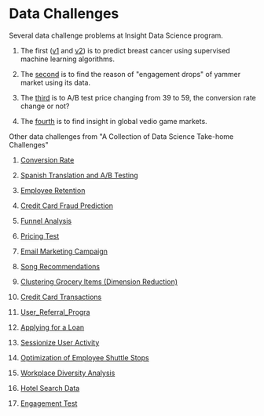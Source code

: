 # Data Challenges

Several data challenge problems at Insight Data Science program.

1. The first ([v1](https://github.com/dongzhang84/data_challenges/blob/master/breast_cancer_v1.ipynb) and [v2](https://github.com/dongzhang84/data_challenges/blob/master/breast_cancer_v2.ipynb)) is to predict breast cancer using supervised machine learning algorithms. 

2. The [second](https://github.com/dongzhang84/data_challenges/blob/master/yammer.ipynb) is to find the reason of "engagement drops" of yammer market using its data. 

3. The [third](https://github.com/dongzhang84/data_challenges/blob/master/Pricing_Test.ipynb) is to A/B test price changing from 39 to 59, the conversion rate change or not?

4. The [fourth](https://github.com/dongzhang84/data_challenges/blob/master/video_game.ipynb) is to find insight in global vedio game markets. 

Other data challenges from "A Collection of Data Science Take-home Challenges"

01. [Conversion Rate](https://github.com/dongzhang84/data_challenges/blob/master/01_Conversion_Rate.ipynb)

02. [Spanish Translation and A/B Testing](https://github.com/dongzhang84/data_challenges/blob/master/02_Spanish_Translation.ipynb)

03. [Employee Retention](https://github.com/dongzhang84/data_challenges/blob/master/03_Employee_Retention.ipynb)

04. [Credit Card Fraud Prediction](https://github.com/dongzhang84/data_challenges/blob/master/04_Fraud.ipynb)

05. [Funnel Analysis](https://github.com/dongzhang84/data_challenges/blob/master/05_Funnel_Analysis.ipynb)

06. [Pricing Test](https://github.com/dongzhang84/data_challenges/blob/master/06_Pricing_Test.ipynb)

07. [Email Marketing Campaign](https://github.com/dongzhang84/data_challenges/blob/master/07_Email%20_Marketing_Campaign.ipynb)

08. [Song Recommendations](https://github.com/dongzhang84/data_challenges/blob/master/08_Song_Recommendation_Challenge.ipynb)

09. [Clustering Grocery Items (Dimension Reduction)](https://github.com/dongzhang84/data_challenges/blob/master/09_Clustering_Grocery%20_Items.ipynb)

10. [Credit Card Transactions](https://github.com/dongzhang84/data_challenges/blob/master/10_Credit_Card_Transactions.ipynb)

11. [User_Referral_Progra](https://github.com/dongzhang84/data_challenges/blob/master/11_User_Referral_Program.ipynb)

12. [Applying for a Loan](https://github.com/dongzhang84/data_challenges/blob/master/12_Applying_for_a_loan.ipynb)

13. [Sessionize User Activity](https://github.com/dongzhang84/data_challenges/blob/master/13_Sessionize_User_Activity.ipynb)

14. [Optimization of Employee Shuttle Stops](https://github.com/dongzhang84/data_challenges/blob/master/14_Employee_Shuttle_Stops_v2.ipynb)

15. [Workplace Diversity Analysis](https://github.com/dongzhang84/data_challenges/blob/master/15_Workplace_Diversity_Analysis.ipynb)

16. [Hotel Search Data](https://github.com/dongzhang84/data_challenges/blob/master/16_Hotel_Search_Data.ipynb)

17. [Engagement Test](https://github.com/dongzhang84/data_challenges/blob/master/17_Engagement_Test.ipynb)
